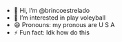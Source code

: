- 👋 Hi, I’m @brincoestrelado
- 👀 I’m interested in play voleyball
- 😄 Pronouns: my pronous are U S A
- ⚡ Fun fact: Idk how do this

<!---
brincoestrelado/brincoestrelado is a ✨ special ✨ repository because its `README.md` (this file) appears on your GitHub profile.
You can click the Preview link to take a look at your changes.
--->
